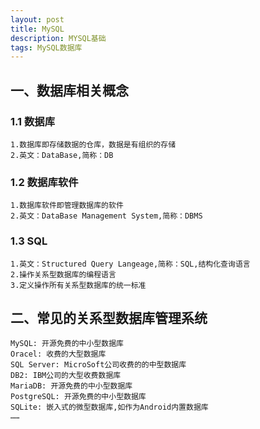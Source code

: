 ```yaml
---
layout: post
title: MySQL
description: MYSQL基础
tags: MySQL数据库
---
```


## 一、数据库相关概念

### 1.1 数据库

```
1.数据库即存储数据的仓库，数据是有组织的存储
2.英文：DataBase,简称：DB
```

### 1.2 数据库软件

```
1.数据库软件即管理数据库的软件
2.英文：DataBase Management System,简称：DBMS
```

### 1.3 SQL

```
1.英文：Structured Query Langeage,简称：SQL,结构化查询语言
2.操作关系型数据库的编程语言
3.定义操作所有关系型数据库的统一标准
```

## 二、常见的关系型数据库管理系统

```
MySQL: 开源免费的中小型数据库
Oracel: 收费的大型数据库
SQL Server: MicroSoft公司收费的的中型数据库
DB2: IBM公司的大型收费数据库
MariaDB: 开源免费的中小型数据库
PostgreSQL: 开源免费的中小型数据库
SQLite: 嵌入式的微型数据库,如作为Android内置数据库
……
```

